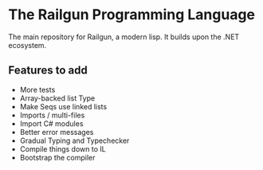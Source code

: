 ﻿# The Railgun Programming Language

The main repository for Railgun, a modern lisp. It builds upon the .NET ecosystem.


## Features to add

- More tests
- Array-backed list Type
- Make Seqs use linked lists
- Imports / multi-files
- Import C# modules
- Better error messages
- Gradual Typing and Typechecker
- Compile things down to IL
- Bootstrap the compiler
